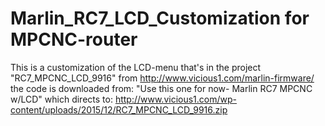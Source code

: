 # Marlin_RC7_LCD_Customization for MPCNC-router
This is a customization of the LCD-menu that's in the project "RC7_MPCNC_LCD_9916" from http://www.vicious1.com/marlin-firmware/ the code is downloaded from: "Use this one for now- Marlin RC7 MPCNC w/LCD" which directs to: http://www.vicious1.com/wp-content/uploads/2015/12/RC7_MPCNC_LCD_9916.zip

